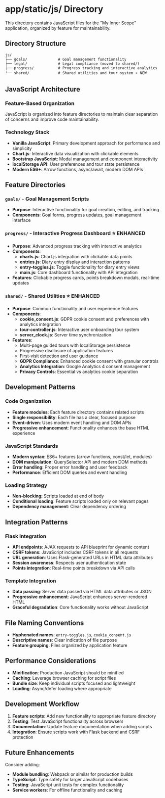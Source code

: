 # app/static/js/ Directory

This directory contains JavaScript files for the "My Inner Scope" application, organized by feature for maintainability.

## Directory Structure

```
js/
├── goals/              # Goal management functionality
├── legal/              # Legal compliance (moved to shared/)
├── progress/           # Progress tracking and interactive analytics
└── shared/             # Shared utilities and tour system ⭐ NEW
```

## JavaScript Architecture

### Feature-Based Organization
JavaScript is organized into feature directories to maintain clear separation of concerns and improve code maintainability.

### Technology Stack
- **Vanilla JavaScript**: Primary development approach for performance and simplicity
- **Chart.js**: Interactive data visualization with clickable elements
- **Bootstrap JavaScript**: Modal management and component interactivity
- **localStorage API**: User preferences and tour state persistence
- **Modern ES6+**: Arrow functions, async/await, modern DOM APIs

## Feature Directories

### `goals/` - Goal Management Scripts
- **Purpose**: Interactive functionality for goal creation, editing, and tracking
- **Components**: Goal forms, progress updates, goal management interface

### `progress/` - Interactive Progress Dashboard ⭐ **ENHANCED**
- **Purpose**: Advanced progress tracking with interactive analytics
- **Components**: 
  - **charts.js**: Chart.js integration with clickable data points
  - **entries.js**: Diary entry display and interaction patterns
  - **entry-toggles.js**: Toggle functionality for diary entry views  
  - **main.js**: Core dashboard functionality with API integration
- **Features**: Clickable progress cards, points breakdown modals, real-time updates

### `shared/` - Shared Utilities ⭐ **ENHANCED**
- **Purpose**: Common functionality and user experience features
- **Components**:
  - **cookie_consent.js**: GDPR cookie consent and preferences with analytics integration
  - **tour-controller.js**: Interactive user onboarding tour system
  - **server_clock.js**: Server time synchronization
- **Features**: 
  - Multi-page guided tours with localStorage persistence
  - Progressive disclosure of application features
  - First-visit detection and user guidance
  - **GDPR Compliance**: Enhanced cookie consent with granular controls
  - **Analytics Integration**: Google Analytics 4 consent management
  - **Privacy Controls**: Essential vs analytics cookie separation

## Development Patterns

### Code Organization
- **Feature modules**: Each feature directory contains related scripts
- **Single responsibility**: Each file has a clear, focused purpose
- **Event-driven**: Uses modern event handling and DOM APIs
- **Progressive enhancement**: Functionality enhances the base HTML experience

### JavaScript Standards
- **Modern syntax**: ES6+ features (arrow functions, const/let, modules)
- **DOM manipulation**: QuerySelector API and modern DOM methods
- **Error handling**: Proper error handling and user feedback
- **Performance**: Efficient DOM queries and event handling

### Loading Strategy
- **Non-blocking**: Scripts loaded at end of body
- **Conditional loading**: Feature scripts loaded only on relevant pages
- **Dependency management**: Clear dependency ordering

## Integration Patterns

### Flask Integration
- **API endpoints**: AJAX requests to API blueprint for dynamic content
- **CSRF tokens**: JavaScript includes CSRF tokens in all requests
- **URL generation**: Uses Flask-generated URLs in HTML data attributes
- **Session awareness**: Respects user authentication state
- **Points integration**: Real-time points breakdown via API calls

### Template Integration
- **Data passing**: Server data passed via HTML data attributes or JSON
- **Progressive enhancement**: JavaScript enhances server-rendered HTML
- **Graceful degradation**: Core functionality works without JavaScript

## File Naming Conventions

- **Hyphenated names**: `entry-toggles.js`, `cookie_consent.js`
- **Descriptive names**: Clear indication of file purpose
- **Feature grouping**: Files organized by application feature

## Performance Considerations

- **Minification**: Production JavaScript should be minified
- **Caching**: Leverage browser caching for script files
- **Bundle size**: Keep individual scripts focused and lightweight
- **Loading**: Async/defer loading where appropriate

## Development Workflow

1. **Feature scripts**: Add new functionality to appropriate feature directory
2. **Testing**: Test JavaScript functionality across browsers
3. **Documentation**: Update feature documentation when adding scripts
4. **Integration**: Ensure scripts work with Flask backend and CSRF protection

## Future Enhancements

Consider adding:
- **Module bundling**: Webpack or similar for production builds
- **TypeScript**: Type safety for larger JavaScript codebases
- **Testing**: JavaScript unit tests for complex functionality
- **Service workers**: For offline functionality and caching